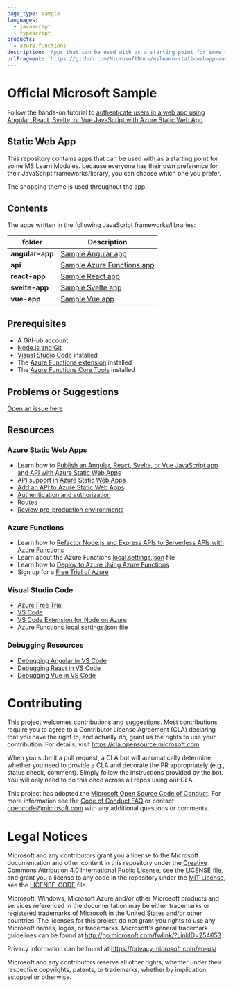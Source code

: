 ```yaml
---
page_type: sample
languages:
  - javascript
  - typescript
products:
  - azure functions
description: 'Apps that can be used with as a starting point for some MS Learn Modules.'
urlFragment: 'https://github.com/MicrosoftDocs/mslearn-staticwebapp-authentication'
---
```

  
# Official Microsoft Sample

Follow the hands-on tutorial to [authenticate users in a web app using Angular, React, Svelte, or Vue JavaScript with Azure Static Web App](https://docs.microsoft.com/learn/modules/publish-static-web-app-authentication/?WT.mc_id=javascript-12560-yolasors).

## Static Web App

This repository contains apps that can be used with as a starting point for some MS Learn Modules. because everyone has their own preference for their JavaScript frameworks/library, you can choose which one you prefer.

The shopping theme is used throughout the app.

## Contents

The apps written in the following JavaScript frameworks/libraries:

| folder          | Description                                                                                                   |
| --------------- | ------------------------------------------------------------------------------------------------------------- |
| **angular-app** | [Sample Angular app](https://github.com/MicrosoftDocs/mslearn-staticwebapp-authentication/blob/main/angular-app)         |
| **api** | [Sample Azure Functions app](https://github.com/MicrosoftDocs/mslearn-staticwebapp-authentication/blob/main/api) |
| **react-app**   | [Sample React app](https://github.com/MicrosoftDocs/mslearn-staticwebapp-authentication/blob/main/react-app)             |
| **svelte-app**  | [Sample Svelte app](https://github.com/MicrosoftDocs/mslearn-staticwebapp-authentication/blob/main/svelte-app)           |
| **vue-app**     | [Sample Vue app](https://github.com/MicrosoftDocs/mslearn-staticwebapp-authentication/blob/main/vue-app)                 |

## Prerequisites

- A GitHub account
- [Node.js and Git](https://nodejs.org/)
- [Visual Studio Code](https://code.visualstudio.com/?WT.mc_id=javascript-12560-yolasors) installed
- The [Azure Functions extension](https://marketplace.visualstudio.com/items?itemName=ms-azuretools.vscode-azurefunctions?WT.mc_id=javascript-12560-yolasors) installed
- The [Azure Functions Core Tools](https://docs.microsoft.com/azure/azure-functions/functions-run-local?WT.mc_id=javascript-12560-yolasors) installed

## Problems or Suggestions

[Open an issue here](https://github.com/MicrosoftDocs/mslearn-staticwebapp-api/issues)

## Resources

### Azure Static Web Apps

- Learn how to [Publish an Angular, React, Svelte, or Vue JavaScript app and API with Azure Static Web Apps](https://docs.microsoft.com/learn/modules/publish-app-service-static-web-app-api?wt.mc_id=javascript-12560-yolasors)
- [API support in Azure Static Web Apps](https://docs.microsoft.com/azure/static-web-apps/apis?wt.mc_id=javascript-12560-yolasors)
- [Add an API to Azure Static Web Apps](https://docs.microsoft.com/azure/static-web-apps/add-api?wt.mc_id=javascript-12560-yolasors)
- [Authentication and authorization](https://docs.microsoft.com/azure/static-web-apps/authentication-authorization?wt.mc_id=javascript-12560-yolasors)
- [Routes](https://docs.microsoft.com/azure/static-web-apps/routes?wt.mc_id=javascript-12560-yolasors)
- [Review pre-production environments](https://docs.microsoft.com/azure/static-web-apps/review-publish-pull-requests?wt.mc_id=javascript-12560-yolasors)

### Azure Functions

- Learn how to [Refactor Node.js and Express APIs to Serverless APIs with Azure Functions](https://docs.microsoft.com/learn/modules/shift-nodejs-express-apis-serverless/?wt.mc_id=javascript-12560-yolasors)
- Learn about the Azure Functions [local.settings.json](https://docs.microsoft.com/azure/azure-functions/functions-run-local#local-settings-file?wt.mc_id=javascript-12560-yolasors) file
- Learn how to [Deploy to Azure Using Azure Functions](https://code.visualstudio.com/tutorials/functions-extension/getting-started?wt.mc_id=javascript-12560-yolasors)
- Sign up for a [Free Trial of Azure](https://azure.microsoft.com/free/?wt.mc_id=javascript-12560-yolasors)

### Visual Studio Code

- [Azure Free Trial](https://azure.microsoft.com/free/?wt.mc_id=javascript-12560-yolasors)
- [VS Code](https://code.visualstudio.com?wt.mc_id=javascript-12560-yolasors)
- [VS Code Extension for Node on Azure](https://marketplace.visualstudio.com/items?itemName=ms-vscode.vscode-node-azure-pack&WT.mc_id=javascript-12560-yolasors)
- Azure Functions [local.settings.json](https://docs.microsoft.com/azure/azure-functions/functions-run-local#local-settings-file?WT.mc_id=javascript-12560-yolasors) file

### Debugging Resources

- [Debugging Angular in VS Code](https://code.visualstudio.com/docs/nodejs/angular-tutorial?wt.mc_id=javascript-12560-yolasors)
- [Debugging React in VS Code](https://code.visualstudio.com/docs/nodejs/reactjs-tutorial?wt.mc_id=javascript-12560-yolasors)
- [Debugging Vue in VS Code](https://code.visualstudio.com/docs/nodejs/vuejs-tutorial?wt.mc_id=javascript-12560-yolasors)

# Contributing

This project welcomes contributions and suggestions.  Most contributions require you to agree to a
Contributor License Agreement (CLA) declaring that you have the right to, and actually do, grant us
the rights to use your contribution. For details, visit https://cla.opensource.microsoft.com.

When you submit a pull request, a CLA bot will automatically determine whether you need to provide
a CLA and decorate the PR appropriately (e.g., status check, comment). Simply follow the instructions
provided by the bot. You will only need to do this once across all repos using our CLA.

This project has adopted the [Microsoft Open Source Code of Conduct](https://opensource.microsoft.com/codeofconduct/).
For more information see the [Code of Conduct FAQ](https://opensource.microsoft.com/codeofconduct/faq/) or
contact [opencode@microsoft.com](mailto:opencode@microsoft.com) with any additional questions or comments.

# Legal Notices

Microsoft and any contributors grant you a license to the Microsoft documentation and other content
in this repository under the [Creative Commons Attribution 4.0 International Public License](https://creativecommons.org/licenses/by/4.0/legalcode),
see the [LICENSE](LICENSE) file, and grant you a license to any code in the repository under the [MIT License](https://opensource.org/licenses/MIT), see the
[LICENSE-CODE](LICENSE-CODE) file.

Microsoft, Windows, Microsoft Azure and/or other Microsoft products and services referenced in the documentation
may be either trademarks or registered trademarks of Microsoft in the United States and/or other countries.
The licenses for this project do not grant you rights to use any Microsoft names, logos, or trademarks.
Microsoft's general trademark guidelines can be found at http://go.microsoft.com/fwlink/?LinkID=254653.

Privacy information can be found at https://privacy.microsoft.com/en-us/

Microsoft and any contributors reserve all other rights, whether under their respective copyrights, patents,
or trademarks, whether by implication, estoppel or otherwise.
